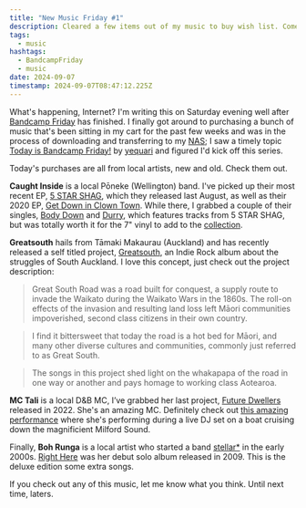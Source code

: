 ```yaml
---
title: "New Music Friday #1"
description: Cleared a few items out of my music to buy wish list. Come check out some fantastic local artists.
tags:
  - music
hashtags:
  - BandcampFriday
  - music
date: 2024-09-07
timestamp: 2024-09-07T08:47:12.225Z
---
```


What's happening, Internet? I'm writing this on Saturday evening well after [Bandcamp Friday](https://isitbandcampfriday.com/) has finished. I finally got around to purchasing a bunch of music that's been sitting in my cart for the past few weeks and was in the process of downloading and transferring to my [NAS](/posts/synology-ds923/); I saw a timely topic [Today is Bandcamp Friday!](https://discourse.32bit.cafe/t/today-is-bandcamp-friday/1326) by [yequari](https://yequari.com/) and figured I'd kick off this series.

Today's purchases are all from local artists, new and old. Check them out.

**Caught Inside** is a local Pōneke (Wellington) band. I've picked up their most recent EP, [5 STAR SHAG](https://caughtinsidemusic.bandcamp.com/album/5-star-shag), which they released last August, as well as their 2020 EP, [Get Down in Clown Town](https://caughtinsidemusic.bandcamp.com/album/get-down-in-clown-town). While there, I grabbed a couple of their singles, [Body Down](https://caughtinsidemusic.bandcamp.com/track/body-down) and [Durry](https://caughtinsidemusic.bandcamp.com/album/durry), which features tracks from 5 STAR SHAG, but was totally worth it for the 7" vinyl to add to the [collection](/recordshelf/).

**Greatsouth** hails from Tāmaki Makaurau (Auckland) and has recently released a self titled project, [Greatsouth](https://greatsouthgreat.bandcamp.com/album/greatsouth), an Indie Rock album about the struggles of South Auckland. I love this concept, just check out the project description:

> Great South Road was a road built for conquest, a supply route to invade the Waikato during the Waikato Wars in the 1860s. The roll-on effects of the invasion and resulting land loss left Māori communities impoverished, second class citizens in their own country.

> I find it bittersweet that today the road is a hot bed for Māori, and many other diverse cultures and communities, commonly just referred to as Great South.

> The songs in this project shed light on the whakapapa of the road in one way or another and pays homage to working class Aotearoa.

**MC Tali** is a local D&B MC, I’ve grabbed her last project, [Future Dwellers](https://talimusic.bandcamp.com/album/future-dwellers) released in 2022. She's an amazing MC. Definitely check out [this amazing performance](https://www.youtube.com/watch?v=1rFvKpQDDdU) where she's performing during a live DJ set on a boat cruising down the magnificient Milford Sound.

Finally, **Boh Runga** is a local artist who started a band [stellar\*](https://en.wikipedia.org/wiki/Stellar_(New_Zealand_band)) in the early 2000s. [Right Here](https://bohrunga.bandcamp.com/album/right-here-special-bonus-edition) was her debut solo album released in 2009. This is the deluxe edition some extra songs.

If you check out any of this music, let me know what you think. Until next time, laters.